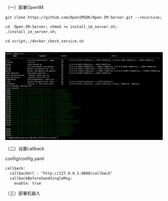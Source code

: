 （一）部署OpenIM

```
git clone https://github.com/OpenIMSDK/Open-IM-Server.git --recursive;
```

```
cd  Open-IM-Server; chmod +x install_im_server.sh; ./install_im_server.sh;
```

```
cd script;./docker_check_service.sh
```

```
```

![](https://github.com/EthanForAi/ChatGPT/blob/main/docs/docker_success.png)



（二）设置callback

config/config.yaml

```
callback:
  callbackUrl : "http://127.0.0.1:8080/callback"
  callbackBeforeSendSingleMsg:
    enable: true 
```





（三）部署机器人
